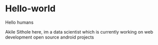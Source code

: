 # Hello-world
Hello humans 


Akile Sithole here, im a data scientist which is currently working on web development open source android projects
